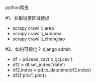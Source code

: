 python爬虫

#1、拉取链家区域数据
* scrapy crawl lj_area 
* scrapy crawl lj_subarea
* scrapy crawl lj_chengjiao

#2、如何可视化？
django admin
* df = pd.read_csv('c_ljcj.csv')
* df2 = df.set_index('date')
* df2.index = pd.to_datetime(df2.index)
* df2['priu'].plot()